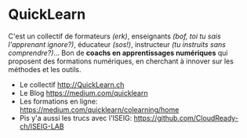 # QuickLearn
C'est un collectif de formateurs *(erk)*, enseignants *(bof, toi tu sais l'apprenant ignore?)*, éducateur *(sos!)*, instructeur *(tu instruits sans comprendre?)*... Bon de **coachs en apprentissages numériques** qui proposent des formations numériques, en cherchant à innover sur les méthodes et les outils.
* Le collectif http://QuickLearn.ch
* Le Blog https://medium.com/quicklearn
* Les formations en ligne: https://medium.com/quicklearn/colearning/home
* Pis y'a aussi les trucs avec l'ISEIG: https://github.com/CloudReady-ch/ISEIG-LAB
